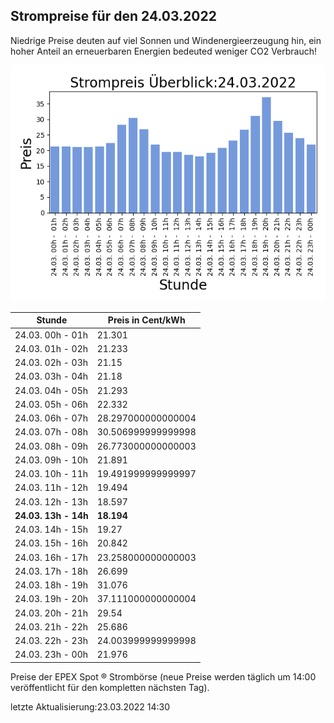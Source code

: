 
## Strompreise für den 24.03.2022

Niedrige Preise deuten auf viel Sonnen und Windenergieerzeugung hin, ein hoher Anteil an erneuerbaren Energien bedeuted weniger CO2 Verbrauch!

![Strompreis übersicht](imgs/strompreis_uebersicht.png)

| Stunde | Preis in Cent/kWh |
|---|---|
| 24.03. 00h -  01h | 21.301 | 
| 24.03. 01h -  02h | 21.233 | 
| 24.03. 02h -  03h | 21.15 | 
| 24.03. 03h -  04h | 21.18 | 
| 24.03. 04h -  05h | 21.293 | 
| 24.03. 05h -  06h | 22.332 | 
| 24.03. 06h -  07h | 28.297000000000004 | 
| 24.03. 07h -  08h | 30.506999999999998 | 
| 24.03. 08h -  09h | 26.773000000000003 | 
| 24.03. 09h -  10h | 21.891 | 
| 24.03. 10h -  11h | 19.491999999999997 | 
| 24.03. 11h -  12h | 19.494 | 
| 24.03. 12h -  13h | 18.597 | 
| **24.03. 13h -  14h** | **18.194** | 
| 24.03. 14h -  15h | 19.27 | 
| 24.03. 15h -  16h | 20.842 | 
| 24.03. 16h -  17h | 23.258000000000003 | 
| 24.03. 17h -  18h | 26.699 | 
| 24.03. 18h -  19h | 31.076 | 
| 24.03. 19h -  20h | 37.111000000000004 | 
| 24.03. 20h -  21h | 29.54 | 
| 24.03. 21h -  22h | 25.686 | 
| 24.03. 22h -  23h | 24.003999999999998 | 
| 24.03. 23h -  00h | 21.976 | 

Preise der EPEX Spot ® Strombörse (neue Preise werden täglich um 14:00 veröffentlicht für den kompletten nächsten Tag).

letzte Aktualisierung:23.03.2022 14:30